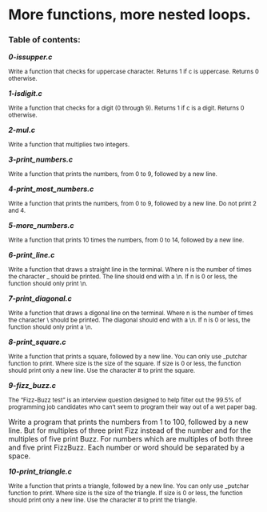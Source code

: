 # More functions, more nested loops.
### Table of contents:
***0-issupper.c***

<sub>Write a function that checks for uppercase character. Returns 1 if c is uppercase. Returns 0 otherwise.</sub>

***1-isdigit.c***

<sub>Write a function that checks for a digit (0 through 9). Returns 1 if c is a digit. Returns 0 otherwise.</sub>

***2-mul.c***

<sub>Write a function that multiplies two integers.</sub>

***3-print_numbers.c***

<sub>Write a function that prints the numbers, from 0 to 9, followed by a new line.</sub>

***4-print_most_numbers.c***

<sub>Write a function that prints the numbers, from 0 to 9, followed by a new line. Do not print 2 and 4.</sub>

***5-more_numbers.c***

<sub>Write a function that prints 10 times the numbers, from 0 to 14, followed by a new line.</sub>

***6-print_line.c***

<sub>Write a function that draws a straight line in the terminal. Where n is the number of times the character _ should be printed. The line should end with a \n. If n is 0 or less, the function should only print \n.</sub>

***7-print_diagonal.c***

<sub>Write a function that draws a digonal line on the terminal. Where n is the number of times the character \ should be printed. The diagonal should end with a \n. If n is 0 or less, the function should only print a \n.</sub>

***8-print_square.c***

<sub>Write a function that prints a square, followed by a new line. You can only use _putchar function to print. Where size is the size of the square. If size is 0 or less, the function should print only a new line. Use the character # to print the square.</sub>

***9-fizz_buzz.c***

<sub>The “Fizz-Buzz test” is an interview question designed to help filter out the 99.5% of programming job candidates who can’t seem to program their way out of a wet paper bag.

Write a program that prints the numbers from 1 to 100, followed by a new line. But for multiples of three print Fizz instead of the number and for the multiples of five print Buzz. For numbers which are multiples of both three and five print FizzBuzz. Each number or word should be separated by a space.</sub>

***10-print_triangle.c***

<sub>Write a function that prints a triangle, followed by a new line. You can only use _putchar function to print. Where size is the size of the triangle. If size is 0 or less, the function should print only a new line. Use the character # to print the triangle.</sub>
